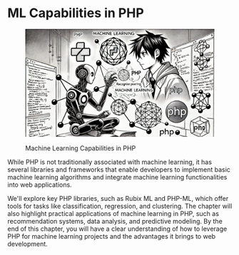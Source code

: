 # ML Capabilities in PHP

<div align="left">

<figure><img src="../.gitbook/assets/image (2).png" alt="" width="563"><figcaption><p>Machine Learning Capabilities in PHP</p></figcaption></figure>

</div>

While PHP is not traditionally associated with machine learning, it has several libraries and frameworks that enable developers to implement basic machine learning algorithms and integrate machine learning functionalities into web applications.

We'll explore key PHP libraries, such as Rubix ML and PHP-ML, which offer tools for tasks like classification, regression, and clustering. The chapter will also highlight practical applications of machine learning in PHP, such as recommendation systems, data analysis, and predictive modeling. By the end of this chapter, you will have a clear understanding of how to leverage PHP for machine learning projects and the advantages it brings to web development.
